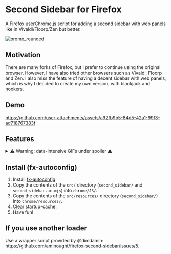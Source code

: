 # Second Sidebar for Firefox

A Firefox userChrome.js script for adding a second sidebar with web panels like in Vivaldi/Floorp/Zen but better.

![promo_rounded](https://github.com/user-attachments/assets/d3cd7163-6b9c-4005-a422-2995490c1be0)

## Motivation

There are many forks of Firefox, but I prefer to continue using the original browser. However, I have also tried other browsers such as Vivaldi, Floorp and Zen. I also miss the feature of having a decent sidebar with web panels, which is why I decided to create my own version, with blackjack and hookers.

## Demo

https://github.com/user-attachments/assets/a92fb9b5-84d5-42a1-99f3-ad718767383f

## Features

<details>
   <summary>⚠️ Warning: data-intensive GIFs under spoiler ⚠️</summary>
   <table>
      <tr>
         <td>
         <h3>Adding new web panel</h3>
            <ol>
               <li>Left-click on the Plus button.</li>
               <li>Enter the web address. The current address will be automatically inserted into the field.</li>
               <li>Choose Multi-Account Container if you want.</li>
               <li>Press Enter or click on the "Create" button.</li>
               <li>A new web panel will be created with default settings.</li>
            </ol>
         </td>
         <td><img src="https://github.com/user-attachments/assets/5b7c3802-3de7-4ac3-8c3d-93ea07c91f09" width="400px" /></td>
      </tr>
      <tr>
         <td>
            <h3>Pinning and unpinning the web panel</h3>
            Depending on your needs, you can pin the web panel to the side of the web page or make it appear on top of the content.
         </td>
         <td><img src="https://github.com/user-attachments/assets/048fd1e2-d50e-4ffc-beba-dc33d06e7251" width="400px" /></td>
      </tr>
      <tr>
         <td>
            <h3>Mobile view and zooming</h3>
            There is an option to open the website using the mobile user agent. There are also buttons to zoom in and out of the content.
         </td>
         <td><img src="https://github.com/user-attachments/assets/fad1d08e-f906-47d1-990d-9e6568e1512b" width="400px" /></td>
      </tr>
      <tr>
         <td>
            <h3>Unloading the web panel from memory</h3>
            To save memory, you can manually unload the web panel using two methods: the toolbar button or the context menu.
         </td>
         <td><img src="https://github.com/user-attachments/assets/520b38dd-5515-47dc-89c9-407ad9dc7155" width="400px" /></td>
      </tr>
      <tr>
         <td>
            <h3>Web panel settings</h3>
            Here you can change the following:
            <ol>
               <li>Page address. After changing the relevant field, please wait one second for the changes to be temporarily applied. They will be saved or canceled depending on your next action.
   </li>
               <li>Multi-Account Container.</li>
               <li>Favicon address. The same as for the page address.</li>
               <li>Web panel type: floating or pinned.</li>
               <li>Use mobile User Agent.</li>
               <li>Load into memory at startup: automatic loading of the web panel. </li>
               <li>Unload from memory after closing.</li>
               <li>Hide toolbar: "headless" web panel.</li>
               <li>Zoom.</li>
               <li>Position of the web panel button.</li>
            </ol>
            All changes are applied instantly, but can be rolled back by clicking the "Cancel" button or by losing focus. They are saved only after clicking the "Save" button.
         </td>
         <td><img src="https://github.com/user-attachments/assets/a19976d6-b4f8-4baa-a99b-c22bce6ab864" width="400px" /></td>
      </tr>
      <tr>
         <td>
            <h3>Deleting the web panel</h3>
            There is confirmation of the deletion, so you don't need to worry about accidentally deleting the web panel.
         </td>
         <td><img src="https://github.com/user-attachments/assets/5a870ce7-76d3-4297-a8e4-5603cb1dff3a" width="400px" /></td>
      </tr>
      <tr>
         <td>
            <h3>Sidebar settings</h3>
            Here you can change the following:
            <ol>
               <li>Sidebar position: left or right.</li>
               <li>Sidebar width (padding).</li>
               <li>Floating web panel offset: distance between sidebar and floating web panel.</li>
               <li>New web panel position: before or after "Plus" button.</li>
               <li>Container indicator position: which side of web panel button to color.</li>
               <li>Hide sidebar in popup windows.</li>
               <li>Auto-hide of back and forward buttons from toolbar.</li>
            </ol>
            All changes are applied instantly, but can be rolled back by clicking the "Cancel" button or by losing focus. They are saved only after clicking the "Save" button.
         </td>
         <td><img src="https://github.com/user-attachments/assets/b0cea2a7-99bc-4098-b417-08d2416c0c65" width="400px" /></td>
      </tr>
      <tr>
         <td>
            <h3>Customization</h3>
            You can customize the Second Sidebar like any other toolbar in Firefox: https://support.mozilla.org/en-US/kb/customize-firefox-controls-buttons-and-toolbars.
            Moreover, you can also move your web panel buttons to other toolbars!
         </td>
         <td><img src="https://github.com/user-attachments/assets/51403ab6-c9e8-4317-bf40-2b68691308d6" width="400px" /></td>
      </tr>
   </table>
</details>

## Install (fx-autoconfig)

1. Install [fx-autoconfig](https://github.com/MrOtherGuy/fx-autoconfig).
2. Copy the contents of the `src/` directory (`second_sidebar/` and `second_sidebar.uc.mjs`) into `chrome/JS/`.
3. Copy the contents of the `src/resources/` directory (`second_sidebar/`) into `chrome/resources/`.
4. [Clear](https://github.com/MrOtherGuy/fx-autoconfig?tab=readme-ov-file#deleting-startup-cache) startup-cache.
5. Have fun!

## If you use another loader

Use a wrapper script provided by @dimdamin: https://github.com/aminought/firefox-second-sidebar/issues/5.
